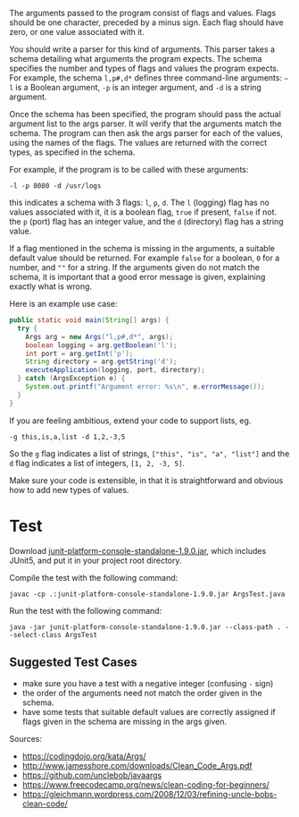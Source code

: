 The arguments passed to the program consist of flags and values.
Flags should be one character, preceded by a minus sign. Each
flag should have zero, or one value associated with it.

You should write a parser for this kind of arguments. This parser
takes a schema detailing what arguments the program expects.
The schema specifies the number and types of flags and values
the program expects. For example, the schema `l,p#,d*` defines three
command-line arguments: `–l` is a Boolean argument, `-p` is an integer
argument, and `-d` is a string argument.

Once the schema has been specified, the program should pass
the actual argument list to the args parser. It will verify that
the arguments match the schema. The program can then ask the args
parser for each of the values, using the names of the flags.
The values are returned with the correct types, as specified in the schema.

For example, if the program is to be called with these arguments:
```
-l -p 8080 -d /usr/logs
```
this indicates a schema with 3 flags: `l`, `p`, `d`. The `l` (logging) flag
has no values associated with it, it is a boolean flag, `true` if present,
`false` if not. the `p` (port) flag has an integer value, and the `d`
(directory) flag has a string value.

If a flag mentioned in the schema is missing in the arguments, a suitable
default value should be returned. For example `false` for a boolean, `0` for
a number, and `""` for a string. If the arguments given do not match the schema,
it is important that a good error message is given, explaining exactly what
is wrong.

Here is an example use case:
```java
public static void main(String[] args) {
  try {
    Args arg = new Args("l,p#,d*", args);
    boolean logging = arg.getBoolean('l');
    int port = arg.getInt('p');
    String directory = arg.getString('d');
    executeApplication(logging, port, directory);
  } catch (ArgsException e) {
    System.out.printf("Argument error: %s\n", e.errorMessage());
  }
}
```
If you are feeling ambitious, extend your code to support lists, eg.
```
-g this,is,a,list -d 1,2,-3,5
```

So the `g` flag indicates a list of strings, `["this", "is", "a", "list"]` and
the `d` flag indicates a list of integers, `[1, 2, -3, 5]`.

Make sure your code is extensible, in that it is straightforward and obvious
how to add new types of values.

# Test
Download [junit-platform-console-standalone-1.9.0.jar](https://repo1.maven.org/maven2/org/junit/platform/junit-platform-console-standalone/1.9.0/junit-platform-console-standalone-1.9.0.jar), which includes JUnit5, and put it in your project root directory.

Compile the test with the following command:
```
javac -cp .:junit-platform-console-standalone-1.9.0.jar ArgsTest.java
```

Run the test with the following command:
```
java -jar junit-platform-console-standalone-1.9.0.jar --class-path . --select-class ArgsTest
```

## Suggested Test Cases
* make sure you have a test with a negative integer (confusing `-` sign)
* the order of the arguments need not match the order given in the schema.
* have some tests that suitable default values are correctly assigned if flags
given in the schema are missing in the args given.

Sources:
* https://codingdojo.org/kata/Args/
* http://www.jamesshore.com/downloads/Clean_Code_Args.pdf
* https://github.com/unclebob/javaargs
* https://www.freecodecamp.org/news/clean-coding-for-beginners/
* https://gleichmann.wordpress.com/2008/12/03/refining-uncle-bobs-clean-code/
